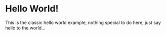 # Hello World!
This is the classic hello world example, nothing special to do here, just say hello to the world...
